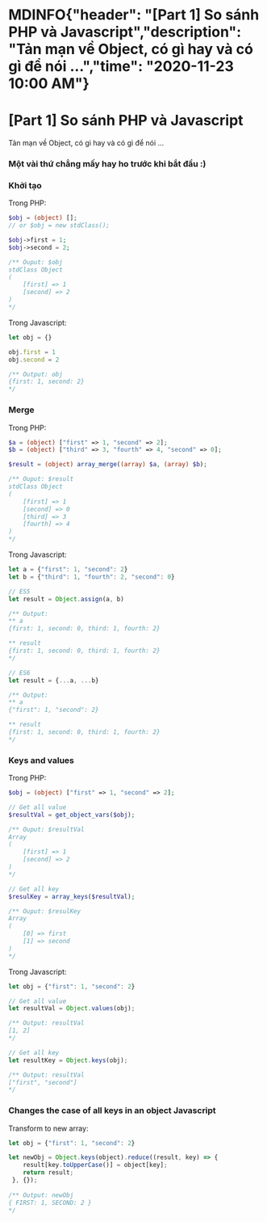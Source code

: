 # MDINFO{"header": "[Part 1] So sánh PHP và Javascript","description": "Tản mạn về Object, có gì hay và có gì để nói ...","time": "2020-11-23 10:00 AM"}
# [Part 1] So sánh PHP và Javascript

Tản mạn về Object, có gì hay và có gì để nói ...

### Một vài thứ chẳng mấy hay ho trước khi bắt đầu :)

### Khởi tạo

Trong PHP:
```php
$obj = (object) [];
// or $obj = new stdClass();

$obj->first = 1;
$obj->second = 2;

/** Ouput: $obj
stdClass Object
(
    [first] => 1
    [second] => 2
)
*/
```

Trong Javascript:
```js
let obj = {}

obj.first = 1
obj.second = 2

/** Output: obj
{first: 1, second: 2}
*/
```

### Merge

Trong PHP:
```php
$a = (object) ["first" => 1, "second" => 2];
$b = (object) ["third" => 3, "fourth" => 4, "second" => 0];

$result = (object) array_merge((array) $a, (array) $b);

/** Ouput: $result
stdClass Object
(
    [first] => 1
    [second] => 0
    [third] => 3
    [fourth] => 4
)
*/
```

Trong Javascript:
```js
let a = {"first": 1, "second": 2}
let b = {"third": 1, "fourth": 2, "second": 0}

// ES5
let result = Object.assign(a, b)

/** Output: 
** a
{first: 1, second: 0, third: 1, fourth: 2}

** result
{first: 1, second: 0, third: 1, fourth: 2}
*/

// ES6
let result = {...a, ...b}

/** Output: 
** a
{"first": 1, "second": 2}

** result
{first: 1, second: 0, third: 1, fourth: 2}
*/
```

### Keys and values 

Trong PHP:
```php
$obj = (object) ["first" => 1, "second" => 2];

// Get all value
$resultVal = get_object_vars($obj);

/** Ouput: $resultVal
Array
(
    [first] => 1
    [second] => 2
)
*/

// Get all key
$resulKey = array_keys($resultVal);

/** Ouput: $resulKey
Array
(
    [0] => first
    [1] => second
)
*/
```

Trong Javascript:
```js
let obj = {"first": 1, "second": 2}

// Get all value
let resultVal = Object.values(obj);

/** Output: resultVal
[1, 2]
*/

// Get all key
let resultKey = Object.keys(obj);

/** Output: resultVal
["first", "second"]
*/
```

### Changes the case of all keys in an object Javascript

Transform to new array:

```js
let obj = {"first": 1, "second": 2}

let newObj = Object.keys(object).reduce((result, key) => {
    result[key.toUpperCase()] = object[key];
    return result;
 }, {});
 
/** Output: newObj
{ FIRST: 1, SECOND: 2 }
*/
```